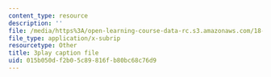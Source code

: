 ```yaml
---
content_type: resource
description: ''
file: /media/https%3A/open-learning-course-data-rc.s3.amazonaws.com/18-06sc-linear-algebra-fall-2011/015b050df2b05c89816fb80bc68c76d9_AMLekTJR5_U.vtt
file_type: application/x-subrip
resourcetype: Other
title: 3play caption file
uid: 015b050d-f2b0-5c89-816f-b80bc68c76d9
---
```

